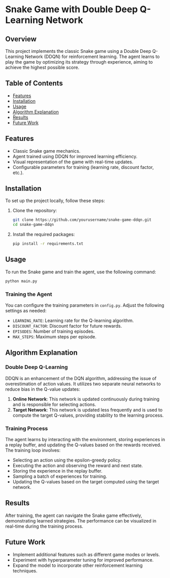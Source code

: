 # Snake Game with Double Deep Q-Learning Network

## Overview

This project implements the classic Snake game using a Double Deep Q-Learning Network (DDQN) for reinforcement learning. The agent learns to play the game by optimizing its strategy through experience, aiming to achieve the highest possible score.

## Table of Contents

- [Features](#features)
- [Installation](#installation)
- [Usage](#usage)
- [Algorithm Explanation](#algorithm-explanation)
- [Results](#results)
- [Future Work](#future-work)


## Features

- Classic Snake game mechanics.
- Agent trained using DDQN for improved learning efficiency.
- Visual representation of the game with real-time updates.
- Configurable parameters for training (learning rate, discount factor, etc.).

## Installation

To set up the project locally, follow these steps:

1. Clone the repository:
   ```bash
   git clone https://github.com/yourusername/snake-game-ddqn.git
   cd snake-game-ddqn
   ```

2. Install the required packages:
   ```bash
   pip install -r requirements.txt
   ```

## Usage

To run the Snake game and train the agent, use the following command:

```bash
python main.py
```

### Training the Agent

You can configure the training parameters in `config.py`. Adjust the following settings as needed:

- `LEARNING_RATE`: Learning rate for the Q-learning algorithm.
- `DISCOUNT_FACTOR`: Discount factor for future rewards.
- `EPISODES`: Number of training episodes.
- `MAX_STEPS`: Maximum steps per episode.

## Algorithm Explanation

### Double Deep Q-Learning

DDQN is an enhancement of the DQN algorithm, addressing the issue of overestimation of action values. It utilizes two separate neural networks to reduce bias in the Q-value updates:

1. **Online Network**: This network is updated continuously during training and is responsible for selecting actions.
2. **Target Network**: This network is updated less frequently and is used to compute the target Q-values, providing stability to the learning process.

### Training Process

The agent learns by interacting with the environment, storing experiences in a replay buffer, and updating the Q-values based on the rewards received. The training loop involves:

- Selecting an action using the epsilon-greedy policy.
- Executing the action and observing the reward and next state.
- Storing the experience in the replay buffer.
- Sampling a batch of experiences for training.
- Updating the Q-values based on the target computed using the target network.

## Results

After training, the agent can navigate the Snake game effectively, demonstrating learned strategies. The performance can be visualized in real-time during the training process.

## Future Work

- Implement additional features such as different game modes or levels.
- Experiment with hyperparameter tuning for improved performance.
- Expand the model to incorporate other reinforcement learning techniques.
